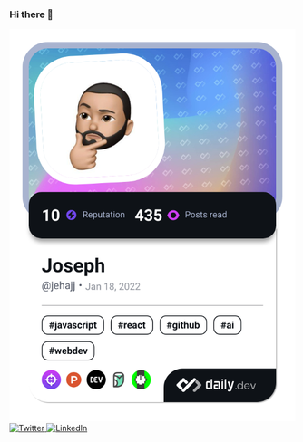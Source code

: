 ### Hi there 👋

<div align="left">
  <a href="https://app.daily.dev/jehajj"><img src="./devcard.png" width="652" alt="Joseph's Dev Card"/></a>
  <a href="https://twitter.com/joseph_hajj">
    <img
      src="https://img.shields.io/twitter/follow/omBratteng?label=Twitter&logo=twitter&style=flat-square&color=1da1f2&logoColor=ffffff"
      alt="Twitter"
    />
  </a>
  <a href="https://www.linkedin.com/in/joseph-hajj">
    <img
      src="https://img.shields.io/static/v1?logo=linkedin&style=flat-square&color=0072b1&label=LinkedIn&message=%E2%98%86"
      alt="LinkedIn"
    />
  </a>
</div>
